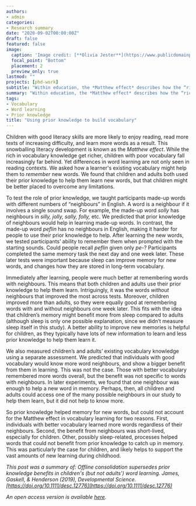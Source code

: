 ```yaml
---
authors:
- admin
categories:
- Research summary
date: "2020-09-02T00:00:00Z"
draft: false
featured: false
image:
  caption: 'Image credit: [**Olivia Jester**](https://www.publicdomainpictures.net/en/view-image.php?image=184718&picture=school-46)'
  focal_point: "Bottom"
  placement: 2
  preview_only: true
lastmod: ""
projects: [phd-work]
subtitle: "Within education, the *Matthew effect* describes how the “rich get richer” in literacy skills. We focused on this effect in vocabulary, and asked how existing vocabulary knowledge might support memory for new words."
summary: "Within education, the *Matthew effect* describes how the “rich get richer” in literacy skills. We focused on this effect in vocabulary, and asked how existing vocabulary knowledge might support memory for new words."
tags:
- Vocabulary
- Word learning
- Prior knowledge
title: "Using prior knowledge to build vocabulary"
---
```


Children with good literacy skills are more likely to enjoy reading, read more texts of increasing difficulty, and learn more words as a result. This snowballing literacy development is known as the *Matthew effect*. While the rich in vocabulary knowledge get richer, children with poor vocabulary fall increasingly far behind. Yet differences in word learning are not only seen in reading contexts. We asked how a learner's existing vocabulary might help them to *remember* new words. We found that children and adults both used their prior knowledge to help them learn new words, but that children might be better placed to overcome any limitations. 

To test the role of prior knowledge, we taught participants made-up words with different numbers of “neighbours” in English. A word is a neighbour if it involves a single sound swap. For example, the made-up word *solly* has neighbours in *silly, jolly, sally, folly,* etc. We predicted that prior knowledge of neighbours would help in learning made-up words. In contrast, the made-up word *peflin* has no neighbours in English, making it harder for people to use their prior knowledge to help. After learning the new words, we tested participants’ ability to remember them when prompted with the starting sounds. Could people recall *peflin* given only *pe-*? Participants completed the same memory task the next day and one week later. These later tests were important because sleep can improve memory for new words, and changes how they are stored in long-term vocabulary.

Immediately after learning, people were much better at remembering words with neighbours. This means that both children and adults use their prior knowledge to help them learn. Intriguingly, it was the words *without* neighbours that improved the most across tests. Moreover, children improved more than adults, so they were equally good at remembering words with and without neighbours one week later.  This fits with the idea that children’s memory might benefit more from sleep compared to adults (although sleep is only one possible explanation, since we didn’t measure sleep itself in this study). A better ability to improve new memories is helpful for children, as they typically have lots of new information to learn and less prior knowledge to help them learn it.

We also measured children’s and adults’ existing vocabulary knowledge using a separate assessment. We predicted that individuals with good vocabulary would know more word neighbours, and show a bigger benefit from them in learning. This was not the case. Those with better vocabulary remembered more words overall, but the benefit was not specific to words with neighbours. In later experiments, we found that one neighbour was enough to help a new word in memory. Perhaps, then, all children and adults could access one of the many possible neighbours in our study to help them learn, but it did not help to know more. 

So prior knowledge helped memory for new words, but could not account for the Matthew effect in vocabulary learning for two reasons. First, individuals with better vocabulary learned more words regardless of their neighbours. Second, the benefit from neighbours was short-lived, especially for children. Other, possibly sleep-related, processes helped words that could not benefit from prior knowledge to catch up in memory. This was particularly the case for children, and likely helps to support the vast amounts of new learning during childhood. 


*This post was a summary of: Offline consolidation supersedes prior knowledge benefits in children's (but not adults') word learning. James, Gaskell, & Henderson (2019), Developmental Science. [https://doi.org/10.1111/desc.12776](https://doi.org/10.1111/desc.12776)*

*An open access version is available [here](http://eprints.whiterose.ac.uk/139458/).*

